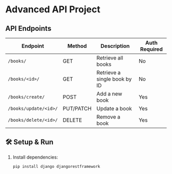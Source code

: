 #  Advanced API Project

## API Endpoints
| Endpoint | Method | Description | Auth Required |
|----------|--------|-------------|---------------|
| `/books/` | GET | Retrieve all books |  No |
| `/books/<id>/` | GET | Retrieve a single book by ID |  No |
| `/books/create/` | POST | Add a new book |  Yes |
| `/books/update/<id>/` | PUT/PATCH | Update a book |  Yes |
| `/books/delete/<id>/` | DELETE | Remove a book |  Yes |

## 🛠 Setup & Run
1. Install dependencies:
   ```sh
   pip install django djangorestframework
